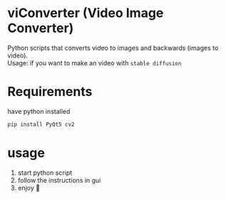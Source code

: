 # viConverter (Video Image Converter)
Python scripts that converts video to images and backwards (images to video).  
Usage: if you want to make an video with `stable diffusion`


# Requirements

have python installed

```sh
pip install PyQt5 cv2
```

# usage
1. start python script
2. follow the instructions in gui
4. enjoy 🍻

